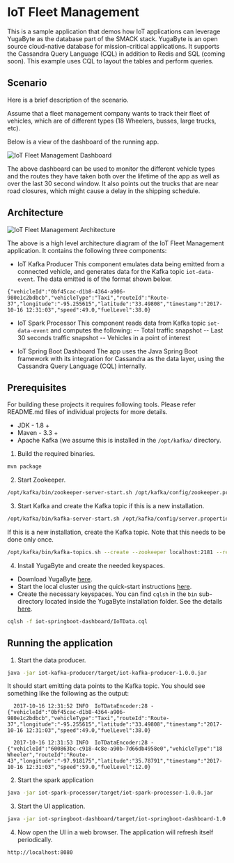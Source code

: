 # IoT Fleet Management

This is a sample application that demos how IoT applications can leverage YugaByte as the database part of the SMACK stack. YugaByte is an open source cloud-native database for mission-critical applications. It supports the Cassandra Query Language (CQL) in addition to Redis and SQL (coming soon). This example uses CQL to layout the tables and perform queries.


## Scenario

Here is a brief description of the scenario.

Assume that a fleet management company wants to track their fleet of vehicles, which are of different types (18 Wheelers, busses, large trucks, etc).

Below is a view of the dashboard of the running app.

![IoT Fleet Management Dashboard](https://github.com/YugaByte/yb-iot-fleet-management/blob/master/yb-iot-fleet-management-screenshot.png)

The above dashboard can be used to monitor the different vehicle types and the routes they have taken both over the lifetime of the app as well as over the last 30 second window. It also points out the trucks that are near road closures, which might cause a delay in the shipping schedule.


## Architecture

![IoT Fleet Management Architecture](https://github.com/YugaByte/yb-iot-fleet-management/blob/master/yb-iot-fleet-mgmt-arch.png)

The above is a high level architecture diagram of the IoT Fleet Management application. It contains the following three components:

- IoT Kafka Producer
This component emulates data being emitted from a connected vehicle, and generates data for the Kafka topic `iot-data-event`. The data emitted is of the format shown below.
```
{"vehicleId":"0bf45cac-d1b8-4364-a906-980e1c2bdbcb","vehicleType":"Taxi","routeId":"Route-37","longitude":"-95.255615","latitude":"33.49808","timestamp":"2017-10-16 12:31:03","speed":49.0,"fuelLevel":38.0}
```

- IoT Spark Processor
This component reads data from Kafka topic `iot-data-event` and computes the following:
-- Total traffic snapshot
-- Last 30 seconds traffic snapshot
-- Vehicles in a point of interest

- IoT Spring Boot Dashboard
The app uses the Java Spring Boot framework with its integration for Cassandra as the data layer, using the Cassandra Query Language (CQL) internally.


## Prerequisites

For building these projects it requires following tools. Please refer README.md files of individual projects for more details.
- JDK - 1.8 +
- Maven - 3.3 +
- Apache Kafka (we assume this is installed in the `/opt/kafka/` directory.

1. Build the required binaries.
```sh
mvn package
```

2. Start Zookeeper.
```sh
/opt/kafka/bin/zookeeper-server-start.sh /opt/kafka/config/zookeeper.properties
```

3. Start Kafka and create the Kafka topic if this is a new installation.
```sh
/opt/kafka/bin/kafka-server-start.sh /opt/kafka/config/server.properties
```

If this is a new installation, create the Kafka topic. Note that this needs to be done only once.
```sh
/opt/kafka/bin/kafka-topics.sh --create --zookeeper localhost:2181 --replication-factor 1 --partitions 1 --topic iot-data-event
```

4. Install YugaByte and create the needed keyspaces.
- Download YugaByte [here](https://www.yugabyte.com/#download).
- Start the local cluster using the quick-start instructions [here](https://docs.yugabyte.com/community-edition/quick-start/).
- Create the necessary keyspaces. You can find `cqlsh` in the `bin` sub-directory located inside the YugaByte installation folder. See the details [here](https://docs.yugabyte.com/community-edition/quick-start/#test-cql-service).
```sh
cqlsh -f iot-springboot-dashboard/IoTData.cql
```

## Running the application

1. Start the data producer.
```sh
java -jar iot-kafka-producer/target/iot-kafka-producer-1.0.0.jar
```

It should start emitting data points to the Kafka topic. You should see something like the following as the output:
```
  2017-10-16 12:31:52 INFO  IoTDataEncoder:28 - {"vehicleId":"0bf45cac-d1b8-4364-a906-980e1c2bdbcb","vehicleType":"Taxi","routeId":"Route-37","longitude":"-95.255615","latitude":"33.49808","timestamp":"2017-10-16 12:31:03","speed":49.0,"fuelLevel":38.0}

  2017-10-16 12:31:53 INFO  IoTDataEncoder:28 - {"vehicleId":"600863bc-c918-4c8e-a90b-7d66db4958e0","vehicleType":"18 Wheeler","routeId":"Route-43","longitude":"-97.918175","latitude":"35.78791","timestamp":"2017-10-16 12:31:03","speed":59.0,"fuelLevel":12.0}
```

2. Start the spark application
```sh
java -jar iot-spark-processor/target/iot-spark-processor-1.0.0.jar
```

3. Start the UI application.
```sh
java -jar iot-springboot-dashboard/target/iot-springboot-dashboard-1.0.0.jar
```

4. Now open the UI in a web browser. The application will refresh itself periodically.
```
http://localhost:8080
```
